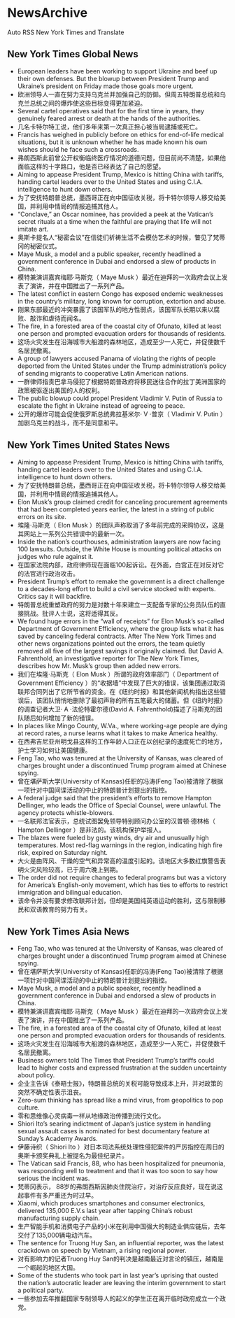 # NewsArchive
Auto RSS New York Times and Translate

## New York Times Global News
* European leaders have been working to support Ukraine and beef up their own defenses. But the blowup between President Trump and Ukraine’s president on Friday made those goals more urgent.
* 欧洲领导人一直在努力支持乌克兰并加强自己的防御。但周五特朗普总统和乌克兰总统之间的爆炸使这些目标变得更加紧迫。
* Several cartel operatives said that for the first time in years, they genuinely feared arrest or death at the hands of the authorities.
* 几名卡特尔特工说，他们多年来第一次真正担心被当局逮捕或死亡。
* Francis has weighed in publicly before on ethics for end-of-life medical situations, but it is unknown whether he has made known his own wishes should he face such a crossroads.
* 弗朗西斯此前曾公开权衡临终医疗情况的道德问题，但目前尚不清楚，如果他面临这样的十字路口，他是否已经表达了自己的愿望。
* Aiming to appease President Trump, Mexico is hitting China with tariffs, handing cartel leaders over to the United States and using C.I.A. intelligence to hunt down others.
* 为了安抚特朗普总统，墨西哥正在向中国征收关税，将卡特尔领导人移交给美国，并利用中情局的情报追捕其他人。
* “Conclave,” an Oscar nominee, has provided a peek at the Vatican’s secret rituals at a time when the faithful are praying that life will not imitate art.
* 奥斯卡提名人“秘密会议”在信徒们祈祷生活不会模仿艺术的时候，瞥见了梵蒂冈的秘密仪式。
* Maye Musk, a model and a public speaker, recently headlined a government conference in Dubai and endorsed a slew of products in China.
* 模特兼演讲嘉宾梅耶·马斯克（ Maye Musk ）最近在迪拜的一次政府会议上发表了演讲，并在中国推出了一系列产品。
* The latest conflict in eastern Congo has exposed endemic weaknesses in the country’s military, long known for corruption, extortion and abuse.
* 刚果东部最近的冲突暴露了该国军队的地方性弱点，该国军队长期以来以腐败、敲诈和虐待而闻名。
* The fire, in a forested area of the coastal city of Ofunato, killed at least one person and prompted evacuation orders for thousands of residents.
* 这场火灾发生在沿海城市大船渡的森林地区，造成至少一人死亡，并促使数千名居民撤离。
* A group of lawyers accused Panama of violating the rights of people deported from the United States under the Trump administration’s policy of sending migrants to cooperative Latin American nations.
* 一群律师指责巴拿马侵犯了根据特朗普政府将移民送往合作的拉丁美洲国家的政策被驱逐出美国的人的权利。
* The public blowup could propel President Vladimir V. Putin of Russia to escalate the fight in Ukraine instead of agreeing to peace.
* 公开的爆炸可能会促使俄罗斯总统弗拉基米尔· V ·普京（ Vladimir V. Putin ）加剧乌克兰的战斗，而不是同意和平。

## New York Times United States News
* Aiming to appease President Trump, Mexico is hitting China with tariffs, handing cartel leaders over to the United States and using C.I.A. intelligence to hunt down others.
* 为了安抚特朗普总统，墨西哥正在向中国征收关税，将卡特尔领导人移交给美国，并利用中情局的情报追捕其他人。
* Elon Musk’s group claimed credit for canceling procurement agreements that had been completed years earlier, the latest in a string of public errors on its site.
* 埃隆·马斯克（ Elon Musk ）的团队声称取消了多年前完成的采购协议，这是其网站上一系列公共错误中的最新一次。
* Inside the nation’s courthouses, administration lawyers are now facing 100 lawsuits. Outside, the White House is mounting political attacks on judges who rule against it.
* 在国家法院内部，政府律师现在面临100起诉讼。在外面，白宫正在对反对它的法官进行政治攻击。
* President Trump’s effort to remake the government is a direct challenge to a decades-long effort to build a civil service stocked with experts. Critics say it will backfire.
* 特朗普总统重塑政府的努力是对数十年来建立一支配备专家的公务员队伍的直接挑战。批评人士说，这将适得其反。
* We found huge errors in the “wall of receipts” for Elon Musk’s so-called Department of Government Efficiency, where the group lists what it has saved by canceling federal contracts. After The New York Times and other news organizations pointed out the errors, the team quietly removed all five of the largest savings it originally claimed. But David A. Fahrenthold, an investigative reporter for The New York Times, describes how Mr. Musk’s group then added new errors.
* 我们在埃隆·马斯克（ Elon Musk ）所谓的政府效率部门（ Department of Government Efficiency ）的“收据墙”中发现了巨大的错误，该集团通过取消联邦合同列出了它所节省的资金。在《纽约时报》和其他新闻机构指出这些错误后，该团队悄悄地删除了最初声称的所有五笔最大的储蓄。但《纽约时报》的调查记者大卫· A ·法伦特霍尔德(David A. Fahrenthold)描述了马斯克的团队随后如何增加了新的错误。
* In places like Mingo County, W.Va., where working-age people are dying at record rates, a nurse learns what it takes to make America healthy.
* 在西弗吉尼亚州明戈县这样的工作年龄人口正在以创纪录的速度死亡的地方，护士学习如何让美国健康。
* Feng Tao, who was tenured at the University of Kansas, was cleared of charges brought under a discontinued Trump program aimed at Chinese spying.
* 曾在堪萨斯大学(University of Kansas)任职的冯涛(Feng Tao)被清除了根据一项针对中国间谍活动的中止的特朗普计划提出的指控。
* A federal judge said that the president’s efforts to remove Hampton Dellinger, who leads the Office of Special Counsel, were unlawful. The agency protects whistle-blowers.
* 一名联邦法官表示，总统试图罢免领导特别顾问办公室的汉普顿·德林格（ Hampton Dellinger ）是非法的。该机构保护举报人。
* The blazes were fueled by gusty winds, dry air and unusually high temperatures. Most red-flag warnings in the region, indicating high fire risk, expired on Saturday night.
* 大火是由阵风、干燥的空气和异常高的温度引起的。该地区大多数红旗警告表明火灾风险较高，已于周六晚上到期。
* The order did not require changes to federal programs but was a victory for America’s English-only movement, which has ties to efforts to restrict immigration and bilingual education.
* 该命令并没有要求修改联邦计划，但却是美国纯英语运动的胜利，这与限制移民和双语教育的努力有关。

## New York Times Asia News
* Feng Tao, who was tenured at the University of Kansas, was cleared of charges brought under a discontinued Trump program aimed at Chinese spying.
* 曾在堪萨斯大学(University of Kansas)任职的冯涛(Feng Tao)被清除了根据一项针对中国间谍活动的中止的特朗普计划提出的指控。
* Maye Musk, a model and a public speaker, recently headlined a government conference in Dubai and endorsed a slew of products in China.
* 模特兼演讲嘉宾梅耶·马斯克（ Maye Musk ）最近在迪拜的一次政府会议上发表了演讲，并在中国推出了一系列产品。
* The fire, in a forested area of the coastal city of Ofunato, killed at least one person and prompted evacuation orders for thousands of residents.
* 这场火灾发生在沿海城市大船渡的森林地区，造成至少一人死亡，并促使数千名居民撤离。
* Business owners told The Times that President Trump’s tariffs could lead to higher costs and expressed frustration at the sudden uncertainty about policy.
* 企业主告诉《泰晤士报》，特朗普总统的关税可能导致成本上升，并对政策的突然不确定性表示沮丧。
* Zero-sum thinking has spread like a mind virus, from geopolitics to pop culture.
* 零和思维像心灵病毒一样从地缘政治传播到流行文化。
* Shiori Ito’s searing indictment of Japan’s justice system in handling sexual assault cases is nominated for best documentary feature at Sunday’s Academy Awards.
* 伊藤诗织（ Shiori Ito ）对日本司法系统处理性侵犯案件的严厉指控在周日的奥斯卡颁奖典礼上被提名为最佳纪录片。
* The Vatican said Francis, 88, who has been hospitalized for pneumonia, was responding well to treatment and that it was too soon to say how serious the incident was.
* 梵蒂冈表示， 88岁的弗朗西斯因肺炎住院治疗，对治疗反应良好，现在说这起事件有多严重还为时过早。
* Xiaomi, which produces smartphones and consumer electronics, delivered 135,000 E.V.s last year after tapping China’s robust manufacturing supply chain.
* 生产智能手机和消费电子产品的小米在利用中国强大的制造业供应链后，去年交付了135,000辆电动汽车。
* The sentence for Truong Huy San, an influential reporter, was the latest crackdown on speech by Vietnam, a rising regional power.
* 对有影响力的记者Truong Huy San的判决是越南最近对言论的镇压，越南是一个崛起的地区大国。
* Some of the students who took part in last year’s uprising that ousted the nation’s autocratic leader are leaving the interim government to start a political party.
* 一些参加去年推翻国家专制领导人的起义的学生正在离开临时政府成立一个政党。


